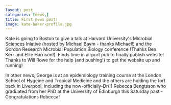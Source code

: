 ```yaml
---
layout: post
categories: [news,]
title: First news post!
image: kate-baker-profile.jpg
---
```


Kate is going to Boston to give a talk at Harvard University's Microbial Sciences Iniative (hosted by Michael Baym - thanks Michael!) and the Gordon Research Microbial Population Biology conference (Thanks Ben Kerr and Ellie Harrison!). Finds time in airport pub to finally publish website! Thanks to Will Rowe for the help (and pushing!) to get the website up and running!  

In other news, George is at an epidemiology training course at the London School of Hygeine and Tropical Medicine and the others are holding the fort back in Liverpool, including the now-officially-Dr(!) Rebecca Bengtsson who graduated from her PhD at the University of Edinburgh this Saturday past - Congratulations Rebecca! 
